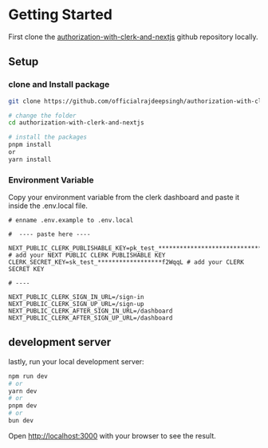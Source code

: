 

# Getting Started
First clone the [authorization-with-clerk-and-nextjs](https://github.com/officialrajdeepsingh/authorization-with-clerk-and-nextjs) github repository locally.


## Setup

### clone and Install package

```bash
git clone https://github.com/officialrajdeepsingh/authorization-with-clerk-and-nextjs.git

# change the folder
cd authorization-with-clerk-and-nextjs

# install the packages
pnpm install
or
yarn install
```

### Environment Variable
Copy your environment variable from the clerk dashboard and paste it inside the .env.local file.

```env
# enname .env.example to .env.local

#  ---- paste here ----

NEXT_PUBLIC_CLERK_PUBLISHABLE_KEY=pk_test_******************************udHMuZGV2JA # add your NEXT PUBLIC CLERK PUBLISHABLE KEY
CLERK_SECRET_KEY=sk_test_******************f2WqqL # add your CLERK SECRET KEY

# ---- 

NEXT_PUBLIC_CLERK_SIGN_IN_URL=/sign-in
NEXT_PUBLIC_CLERK_SIGN_UP_URL=/sign-up
NEXT_PUBLIC_CLERK_AFTER_SIGN_IN_URL=/dashboard
NEXT_PUBLIC_CLERK_AFTER_SIGN_UP_URL=/dashboard

```


## development server
lastly, run your local development server:

```bash
npm run dev
# or
yarn dev
# or
pnpm dev
# or
bun dev
```

Open [http://localhost:3000](http://localhost:3000) with your browser to see the result.
